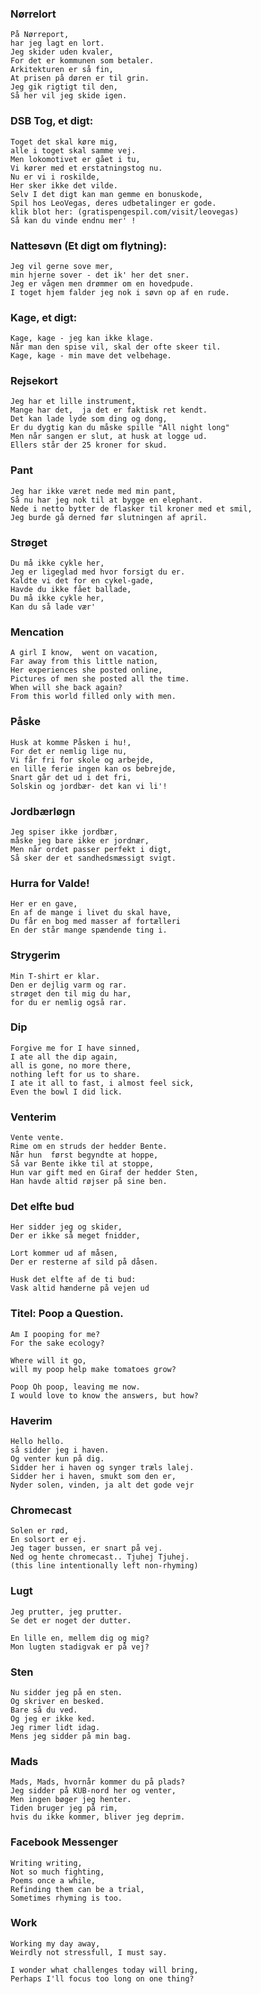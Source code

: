 ### Nørrelort
    På Nørreport, 
    har jeg lagt en lort.
    Jeg skider uden kvaler,
    For det er kommunen som betaler.
    Arkitekturen er så fin,
    At prisen på døren er til grin.
    Jeg gik rigtigt til den, 
    Så her vil jeg skide igen. 

### DSB Tog, et digt:
    Toget det skal køre mig,
    alle i toget skal samme vej.
    Men lokomotivet er gået i tu,
    Vi kører med et erstatningstog nu.
    Nu er vi i roskilde,
    Her sker ikke det vilde.
    Selv I det digt kan man gemme en bonuskode,
    Spil hos LeoVegas, deres udbetalinger er gode.
    klik blot her: (gratispengespil.com/visit/leovegas)
    Så kan du vinde endnu mer' !


### Nattesøvn (Et digt om flytning):

    Jeg vil gerne sove mer,
    min hjerne sover - det ik' her det sner.
    Jeg er vågen men drømmer om en hovedpude.
    I toget hjem falder jeg nok i søvn op af en rude.

### Kage, et digt:
    Kage, kage - jeg kan ikke klage.
    Når man den spise vil, skal der ofte skeer til.
    Kage, kage - min mave det velbehage.


### Rejsekort
    Jeg har et lille instrument, 
    Mange har det,  ja det er faktisk ret kendt. 
    Det kan lade lyde som ding og dong, 
    Er du dygtig kan du måske spille "All night long" 
    Men når sangen er slut, at husk at logge ud. 
    Ellers står der 25 kroner for skud. 

### Pant
    Jeg har ikke været nede med min pant, 
    Så nu har jeg nok til at bygge en elephant. 
    Nede i netto bytter de flasker til kroner med et smil,
    Jeg burde gå derned før slutningen af april.  

### Strøget
    Du må ikke cykle her, 
    Jeg er ligeglad med hvor forsigt du er. 
    Kaldte vi det for en cykel-gade, 
    Havde du ikke fået ballade, 
    Du må ikke cykle her, 
    Kan du så lade vær'


### Mencation
    A girl I know,  went on vacation, 
    Far away from this little nation, 
    Her experiences she posted online, 
    Pictures of men she posted all the time. 
    When will she back again? 
    From this world filled only with men.

### Påske
    Husk at komme Påsken i hu!,
    For det er nemlig lige nu,
    Vi får fri for skole og arbejde,
    en lille ferie ingen kan os bebrejde,
    Snart går det ud i det fri,
    Solskin og jordbær- det kan vi li'!

### Jordbærløgn
    Jeg spiser ikke jordbær,
    måske jeg bare ikke er jordnær,
    Men når ordet passer perfekt i digt,
    Så sker der et sandhedsmæssigt svigt.

### Hurra for Valde!
    Her er en gave,
    En af de mange i livet du skal have,
    Du får en bog med masser af fortælleri
    En der står mange spændende ting i.

### Strygerim
    Min T-shirt er klar. 
    Den er dejlig varm og rar.
    strøget den til mig du har,
    for du er nemlig også rar.

### Dip
    Forgive me for I have sinned,
    I ate all the dip again,
    all is gone, no more there,
    nothing left for us to share.
    I ate it all to fast, i almost feel sick,
    Even the bowl I did lick.

### Venterim
    Vente vente.
    Rime om en struds der hedder Bente.
    Når hun  først begyndte at hoppe, 
    Så var Bente ikke til at stoppe, 
    Hun var gift med en Giraf der hedder Sten, 
    Han havde altid røjser på sine ben.

### Det elfte bud
    Her sidder jeg og skider, 
    Der er ikke så meget fnidder, 

    Lort kommer ud af måsen, 
    Der er resterne af sild på dåsen. 

    Husk det elfte af de ti bud:
    Vask altid hænderne på vejen ud

### Titel: Poop a Question. 

    Am I pooping for me? 
    For the sake ecology? 

    Where will it go, 
    will my poop help make tomatoes grow? 

    Poop Oh poop, leaving me now. 
    I would love to know the answers, but how?

### Haverim
    Hello hello.
    så sidder jeg i haven.
    Og venter kun på dig.
    Sidder her i haven og synger træls lalej.
    Sidder her i haven, smukt som den er, 
    Nyder solen, vinden, ja alt det gode vejr

### Chromecast
    Solen er rød, 
    En solsort er ej. 
    Jeg tager bussen, er snart på vej. 
    Ned og hente chromecast.. Tjuhej Tjuhej. 
    (this line intentionally left non-rhyming) 

### Lugt
    Jeg prutter, jeg prutter. 
    Se det er noget der dutter. 

    En lille en, mellem dig og mig? 
    Mon lugten stadigvak er på vej?

### Sten
    Nu sidder jeg på en sten.
    Og skriver en besked.
    Bare så du ved.
    Og jeg er ikke ked.
    Jeg rimer lidt idag.
    Mens jeg sidder på min bag.

### Mads
    Mads, Mads, hvornår kommer du på plads?
    Jeg sidder på KUB-nord her og venter,
    Men ingen bøger jeg henter.
    Tiden bruger jeg på rim,
    hvis du ikke kommer, bliver jeg deprim.

### Facebook Messenger
    Writing writing, 
    Not so much fighting,
    Poems once a while,
    Refinding them can be a trial,
    Sometimes rhyming is too.

### Work
    Working my day away,
    Weirdly not stressfull, I must say.

    I wonder what challenges today will bring,
    Perhaps I'll focus too long on one thing?
    
